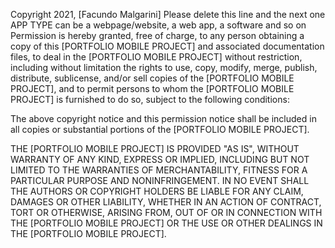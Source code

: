 Copyright 2021, [Facundo Malgarini]
Please delete this line and the next one
APP TYPE can be a webpage/website, a web app, a software and so on
Permission is hereby granted, free of charge, to any person obtaining a copy of this [PORTFOLIO MOBILE PROJECT] and associated documentation files, to deal in the [PORTFOLIO MOBILE PROJECT] without restriction, including without limitation the rights to use, copy, modify, merge, publish, distribute, sublicense, and/or sell copies of the [PORTFOLIO MOBILE PROJECT], and to permit persons to whom the [PORTFOLIO MOBILE PROJECT] is furnished to do so, subject to the following conditions:

The above copyright notice and this permission notice shall be included in all copies or substantial portions of the [PORTFOLIO MOBILE PROJECT].

THE [PORTFOLIO MOBILE PROJECT] IS PROVIDED "AS IS", WITHOUT WARRANTY OF ANY KIND, EXPRESS OR IMPLIED, INCLUDING BUT NOT LIMITED TO THE WARRANTIES OF MERCHANTABILITY, FITNESS FOR A PARTICULAR PURPOSE AND NONINFRINGEMENT. IN NO EVENT SHALL THE AUTHORS OR COPYRIGHT HOLDERS BE LIABLE FOR ANY CLAIM, DAMAGES OR OTHER LIABILITY, WHETHER IN AN ACTION OF CONTRACT, TORT OR OTHERWISE, ARISING FROM, OUT OF OR IN CONNECTION WITH THE [PORTFOLIO MOBILE PROJECT] OR THE USE OR OTHER DEALINGS IN THE [PORTFOLIO MOBILE PROJECT].
